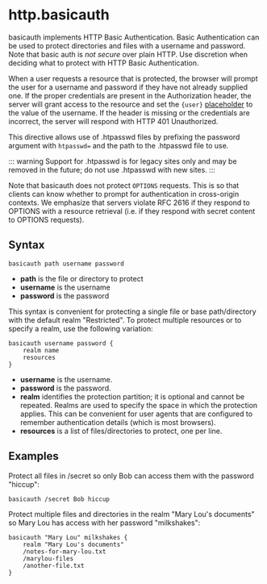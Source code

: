 # http.basicauth

basicauth implements HTTP Basic Authentication. Basic Authentication can be used to protect directories and files with a
username and password. Note that basic auth is *not secure* over plain HTTP. Use discretion when deciding what to
protect with HTTP Basic Authentication.

When a user requests a resource that is protected, the browser will prompt the user for a username and password if they
have not already supplied one. If the proper credentials are present in the Authorization header, the server will grant
access to the resource and set the `{user}` [placeholder](/placeholders) to the value of the username. If the header is
missing or the credentials are incorrect, the server will respond with HTTP 401 Unauthorized.

This directive allows use of .htpasswd files by prefixing the password argument with `htpasswd=` and the path to the
.htpasswd file to use. 

::: warning
Support for .htpasswd is for legacy sites only and may be removed in the future; do not use .htpasswd with new sites.
:::

Note that basicauth does not protect `OPTIONS` requests. This is so that clients can know whether to prompt for
authentication in cross-origin contexts. We emphasize that servers violate RFC 2616 if they respond to OPTIONS with a
resource retrieval (i.e. if they respond with secret content to OPTIONS requests).

## Syntax

``` caddyfile
basicauth path username password
```

-   **path** is the file or directory to protect
-   **username** is the username
-   **password** is the password

This syntax is convenient for protecting a single file or base path/directory with the default realm "Restricted". To
protect multiple resources or to specify a realm, use the following variation:

``` caddyfile
basicauth username password {
    realm name
    resources
}
```

-   **username** is the username.
-   **password** is the password.
-   **realm** identifies the protection partition; it is optional and cannot be repeated. Realms are used to specify the
    space in which the protection applies. This can be convenient for user agents that are configured to remember
    authentication details (which is most browsers).
-   **resources** is a list of files/directories to protect, one per line.

## Examples

Protect all files in /secret so only Bob can access them with the password "hiccup":

``` caddyfile
basicauth /secret Bob hiccup
```

Protect multiple files and directories in the realm "Mary Lou's documents" so Mary Lou has access with her password
"milkshakes":

``` caddyfile
basicauth "Mary Lou" milkshakes {
    realm "Mary Lou's documents"
    /notes-for-mary-lou.txt
    /marylou-files
    /another-file.txt
}
```
